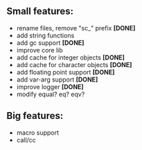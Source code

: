 Small features:
---------------
+ rename files, remove "sc_" prefix **[DONE]**
+ add string functions
+ add gc support **[DONE]**
+ improve core lib
+ add cache for integer objects **[DONE]**
+ add cache for character objects **[DONE]**
+ add floating point support **[DONE]**
+ add var-arg support **[DONE]**
+ improve logger **[DONE]**
+ modify equal? eq? eqv?

Big features:
------
+ macro support
+ call/cc
